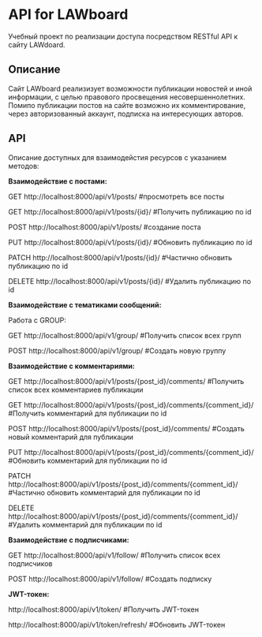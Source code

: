 # API for LAWboard

Учебный проект по реализации доступа посредством RESTful API к сайту LAWdoard. 

## Описание

Сайт LAWboard реализизует возможности публикации новостей и иной информации, с целью правового просвещения несовершеннолетних.
Помипо публикации постов на сайте возможно их комментирование, через авторизованный аккаунт, подписка на интересующих авторов.

## API

Описание доступных для взаимодейстия ресурсов с указанием методов:

**Взаимодействие с постами:**

  GET  http://localhost:8000/api/v1/posts/        #просмотреть все посты 
   
  GET  http://localhost:8000/api/v1/posts/{id}/   #Получить публикацию по id 
        
  POST  http://localhost:8000/api/v1/posts/       #создание поста 
   
  PUT   http://localhost:8000/api/v1/posts/{id}/  #Обновить публикацию по id 
   
  PATCH http://localhost:8000/api/v1/posts/{id}/  #Частично обновить публикацию по id 
   
  DELETE http://localhost:8000/api/v1/posts/{id}/ #Удалить публикацию по id 

**Взаимодействие с тематиками сообщений:**

   Работа с GROUP: 
     
   GET http://localhost:8000/api/v1/group/  #Получить список всех групп 
    
   POST http://localhost:8000/api/v1/group/ #Создать новую группу

**Взаимодействие с комментариями:**

   GET  http://localhost:8000/api/v1/posts/{post_id}/comments/                #Получить список всех комментариев публикации 
    
   GET  http://localhost:8000/api/v1/posts/{post_id}/comments/{comment_id}/   #Получить комментарий для публикации по id 
         
   POST http://localhost:8000/api/v1/posts/{post_id}/comments/                #Создать новый комментарий для публикации 
    
   PUT  http://localhost:8000/api/v1/posts/{post_id}/comments/{comment_id}/   #Обновить комментарий для публикации по id 
    
   PATCH http://localhost:8000/api/v1/posts/{post_id}/comments/{comment_id}/  #Частично обновить комментарий для публикации по id 
    
   DELETE http://localhost:8000/api/v1/posts/{post_id}/comments/{comment_id}/ #Удалить комментарий для публикации по id 

**Взаимодействие с подписчиками:**

   GET http://localhost:8000/api/v1/follow/  #Получить список всех подписчиков 
    
   POST http://localhost:8000/api/v1/follow/ #Создать подписку 

**JWT-токен:**

   http://localhost:8000/api/v1/token/           #Получить JWT-токен 
    
   http://localhost:8000/api/v1/token/refresh/   #Обновить JWT-токен 